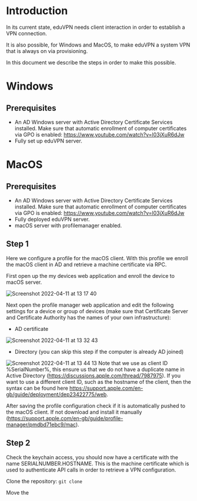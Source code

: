 # Introduction

In its current state, eduVPN needs client interaction in order to establish a VPN connection.

It is also possible, for Windows and MacOS, to make eduVPN a system VPN that is always on via provisioning.

In this document we describe the steps in order to make this possible.

# Windows
## Prerequisites
* An AD Windows server with Active Directory Certificate Services installed. Make sure that automatic enrollment of computer certificates via GPO is enabled: https://www.youtube.com/watch?v=l03jXuR6dJw
* Fully set up eduVPN server.



# MacOS
## Prerequisites
* An AD Windows server with Active Directory Certificate Services installed. Make sure that automatic enrollment of computer certificates via GPO is enabled: https://www.youtube.com/watch?v=l03jXuR6dJw
* Fully deployed eduVPN server.
* macOS server with profilemanager enabled.

## Step 1
Here we configure a profile for the macOS client. With this profile we enroll the macOS client in AD and retrieve a machine certificate via RPC.

First open up the my devices web application and enroll the device to macOS server.

![Screenshot 2022-04-11 at 13 17 40](https://user-images.githubusercontent.com/47246332/162730069-cd00267a-0f97-4e0b-8e18-f3b848757996.png)

Next open the profile manager web application and edit the following settings for a device or group of devices (make sure that Certificate Server and Certificate Authority has the names of your own infrastructure):
* AD certificate

![Screenshot 2022-04-11 at 13 32 43](https://user-images.githubusercontent.com/47246332/162731516-ebbc1911-e137-4344-b7ee-bccf0b7f4f03.png)

* Directory (you can skip this step if the computer is already AD joined)

![Screenshot 2022-04-11 at 13 44 13](https://user-images.githubusercontent.com/47246332/162733002-6518fa42-907c-4987-ab40-e990271b87f2.png)
Note that we use as client ID %SerialNumber%, this ensure us that we do not have a duplicate name in Active Directory (https://discussions.apple.com/thread/7987975). If you want to use a different client ID, such as the hostname of the client, then the syntax can be found here https://support.apple.com/en-gb/guide/deployment/dep23422775/web.

After saving the profile configuration check if it is automatically pushed to the macOS client. If not download and install it manually (https://support.apple.com/en-gb/guide/profile-manager/pmdbd71ebc9/mac). 

## Step 2
Check the keychain access, you should now have a certificate with the name SERIALNUMBER.HOSTNAME. This is the machine certificate which is used to authenticate API calls in order to retrieve a VPN configuration.

Clone the repository:
`git clone `

Move the 
